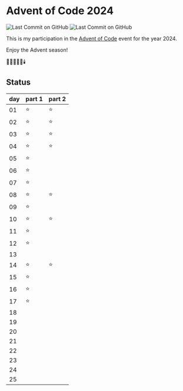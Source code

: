 # Advent of Code 2024

![Last Commit on GitHub](https://img.shields.io/github/license/piscilus/aoc24)
![Last Commit on GitHub](https://img.shields.io/github/last-commit/piscilus/aoc24)

This is my participation in the [Advent of Code](https://adventofcode.com/2024)
event for the year 2024.

Enjoy the Advent season!

🌟🎄🎅🎁🔔🕯️

## Status

| day | part 1 | part 2 |
|-----|--------|--------|
| 01  | ⭐      | ⭐      |
| 02  | ⭐      | ⭐      |
| 03  | ⭐      | ⭐      |
| 04  | ⭐      | ⭐      |
| 05  | ⭐      |        |
| 06  | ⭐      |        |
| 07  | ⭐      |        |
| 08  | ⭐      | ⭐      |
| 09  | ⭐      |        |
| 10  | ⭐      | ⭐      |
| 11  | ⭐      |        |
| 12  | ⭐      |        |
| 13  |        |        |
| 14  | ⭐      | ⭐      |
| 15  | ⭐      |        |
| 16  | ⭐      |        |
| 17  | ⭐      |        |
| 18  |        |        |
| 19  |        |        |
| 20  |        |        |
| 21  |        |        |
| 22  |        |        |
| 23  |        |        |
| 24  |        |        |
| 25  |        |        |
